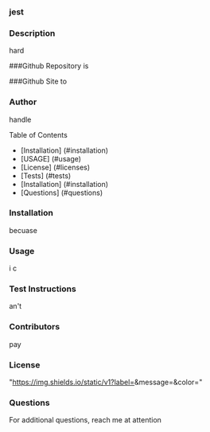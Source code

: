 ### jest

  ### Description
  hard

  ###Github Repository
  is

  ###Github Site
  to 
  
  ### Author
  handle

  Table of Contents
  * [Installation] (#installation)
  * [USAGE] (#usage)
  * [License] (#licenses)
  * [Tests] (#tests)
  * [Installation] (#installation)
  * [Questions] (#questions)
 
  ### Installation
  becuase

  ### Usage
  i c

  ### Test Instructions
  an't

  ### Contributors
  pay

  ### License
  "https://img.shields.io/static/v1?label=<LABEL>&message=<MIT>&color=<blue>"

  ### Questions
  For additional questions, reach me at attention
